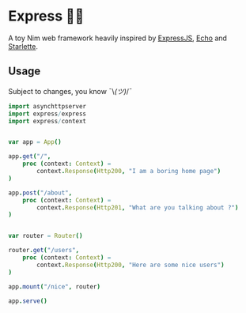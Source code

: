 
# Express 🚀🌘

A toy Nim web framework heavily inspired by [ExpressJS](https://expressjs.com/), [Echo](https://github.com/labstack/echo) and [Starlette](https://github.com/encode/starlette).


## Usage

Subject to changes, you know ¯\\_(ツ)_/¯

```nim
import asynchttpserver
import express/express
import express/context


var app = App()

app.get("/",
    proc (context: Context) =
        context.Response(Http200, "I am a boring home page")
)

app.post("/about",
    proc (context: Context) =
        context.Response(Http201, "What are you talking about ?")
)


var router = Router()

router.get("/users",
    proc (context: Context) =
        context.Response(Http200, "Here are some nice users")
)

app.mount("/nice", router)

app.serve()
```

